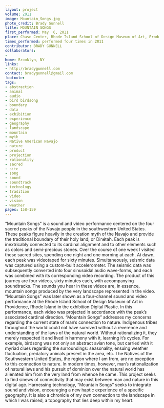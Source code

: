 ```yaml
---
layout: project
volume: 2011
image: Mountain_Songs.jpg
photo_credit: Brady Gunnell
title: MOUNTAIN SONGS
first_performed: May  6, 2011
place: Chase Center, Rhode Island School of Design Museum of Art, Prodence, RI
times_performed: performed four times in 2011
contributor: BRADY GUNNELL
collaborators:
- 
home: Brooklyn, NY
links:
- http://bradygunnell.com
contact: bradygunnell@gmail.com
footnote: 
tags:
- abstraction
- animal
- audio
- bird birdsong
- boundary
- data
- exhibition
- experience
- geography
- landscape
- mountain
- myth
- Native American Navajo
- nature
- product
- projection
- rationality
- sacred
- site
- song
- sound
- soundtrack
- technology
- tradition
- video
- vision
- weather
pages: 158-159
---
```


“Mountain Songs” is a sound and video performance centered on the four sacred peaks of the Navajo people in the southwestern United States. These peaks figure heavily in the creation myth of the Navajo and provide the traditional boundary of their holy land, or Dinétah. Each peak is inextricably connected to its cardinal alignment and to other elements such as colors and semi-precious stones. Over the course of one week I visited these sacred sites, spending one night and one morning at each. At dawn, each peak was videotaped for sixty minutes. Simultaneously, seismic data was captured using a custom-built accelerometer. The seismic data was subsequently converted into four sinusoidal audio wave-forms, and each was combined with its corresponding video recording. The product of this journey are four videos, sixty minutes each, with accompanying soundtracks. The sounds you hear in these videos are, in essence, mountain songs produced by the very landscape represented in the video. “Mountain Songs” was later shown as a four-channel sound and video performance at the Rhode Island School of Design Museum of Art in Providence, Rhode Island in the exhibition Digital Plastic. In this performance, each video was projected in accordance with the peak’s associated cardinal direction. “Mountain Songs” addresses my concerns regarding the current state of man’s connection to nature. Indigenous tribes throughout the world could not have survived without a reverence and understanding of the laws of the natural world. Without rationalizing it, they merely respected it and lived in harmony with it, learning it’s cycles. For example, birdsong was not only an abstract avian tone, but carried with it myriad clues regarding the surroundings: seasonality, ensuing weather fluctuation, predatory animals present in the area, etc. The Natives of the Southwestern United States, the region where I am from, are no exception to this connection to nature. In modern times, however, man’s rationalization of natural laws and his pursuit of dominion over the natural world has alienated him from the very land from whence he came. This project seeks to find sinews of connectivity that may exist between man and nature in this digital age. Harnessing technology, “Mountain Songs” seeks to integrate sound and vision, encouraging a new haptic experience of a specific geography. It is also a chronicle of my own connection to the landscape in which I was raised, a topography that lies deep within my heart.
